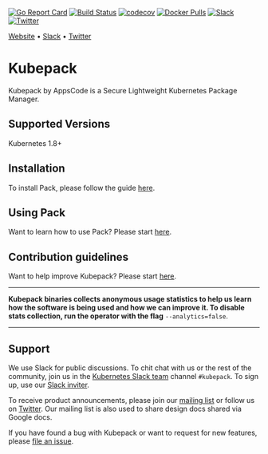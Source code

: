 [![Go Report Card](https://goreportcard.com/badge/github.com/kubepack/pack)](https://goreportcard.com/report/github.com/kubepack/pack)
[![Build Status](https://travis-ci.org/kubepack/pack.svg?branch=master)](https://travis-ci.org/kubepack/pack)
[![codecov](https://codecov.io/gh/kubepack/pack/branch/master/graph/badge.svg)](https://codecov.io/gh/kubepack/pack)
[![Docker Pulls](https://img.shields.io/docker/pulls/kubepack/pack.svg)](https://hub.docker.com/r/kubepack/pack/)
[![Slack](https://slack.appscode.com/badge.svg)](https://slack.appscode.com)
[![Twitter](https://img.shields.io/twitter/follow/appscodehq.svg?style=social&logo=twitter&label=Follow)](https://twitter.com/intent/follow?screen_name=AppsCodeHQ)

[Website](https://kubepack.com) • [Slack](http://slack.kubernetes.io) • [Twitter](https://twitter.com/Kubepack)

# Kubepack
Kubepack by AppsCode is a  Secure Lightweight Kubernetes Package Manager.

## Supported Versions
Kubernetes 1.8+

## Installation
To install Pack, please follow the guide [here](/docs/setup/install.md).

## Using Pack
Want to learn how to use Pack? Please start [here](/docs/guides/README.md).

## Contribution guidelines
Want to help improve Kubepack? Please start [here](/docs/CONTRIBUTING.md).

---

**Kubepack binaries collects anonymous usage statistics to help us learn how the software is being used and how we can improve it.
To disable stats collection, run the operator with the flag** `--analytics=false`.

---

## Support
We use Slack for public discussions. To chit chat with us or the rest of the community, join us in the [Kubernetes Slack team](https://kubernetes.slack.com/messages/C8DS3KKV3/) channel `#kubepack`. To sign up, use our [Slack inviter](http://slack.kubernetes.io/).

To receive product announcements, please join our [mailing list](https://groups.google.com/forum/#!forum/kubepack) or follow us on [Twitter](https://twitter.com/Kubepack). Our mailing list is also used to share design docs shared via Google docs.

If you have found a bug with Kubepack or want to request for new features, please [file an issue](https://github.com/kubepack/pack/issues/new).
